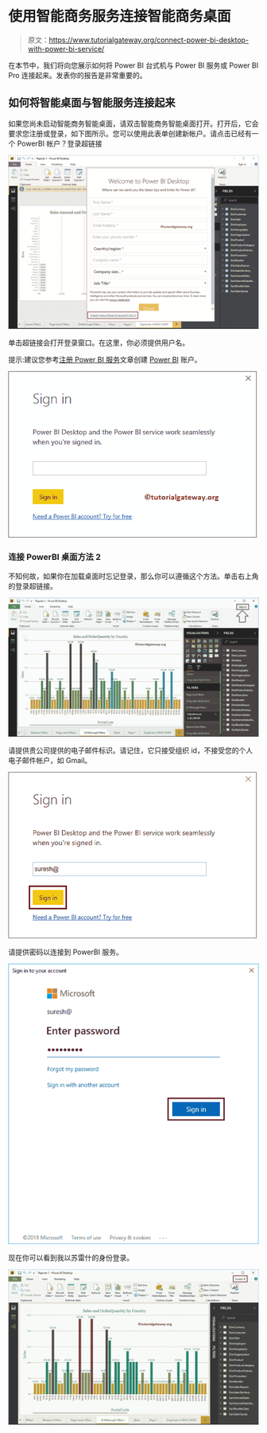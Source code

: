 # 使用智能商务服务连接智能商务桌面

> 原文：<https://www.tutorialgateway.org/connect-power-bi-desktop-with-power-bi-service/>

在本节中，我们将向您展示如何将 Power BI 台式机与 Power BI 服务或 Power BI Pro 连接起来。发表你的报告是非常重要的。

## 如何将智能桌面与智能服务连接起来

如果您尚未启动智能商务智能桌面，请双击智能商务智能桌面打开。打开后，它会要求您注册或登录，如下图所示。您可以使用此表单创建新帐户。请点击已经有一个 PowerBI 帐户？登录超链接

![Connect Power BI Desktop with Power BI Service 1](img/682a17ef5aaf586b8f81bc09ffbcc7cd.png)

单击超链接会打开登录窗口。在这里，你必须提供用户名。

提示:建议您参考[注册 Power BI 服务](https://www.tutorialgateway.org/register-to-power-bi-service/)文章创建 [Power BI](https://www.tutorialgateway.org/power-bi-tutorial/) 账户。

![Connect Power BI Desktop with Power BI Service 2](img/aa5767c2e32d0a76205ad65e63f7f330.png)

### 连接 PowerBI 桌面方法 2

不知何故，如果你在加载桌面时忘记登录，那么你可以遵循这个方法。单击右上角的登录超链接。

![Connect Power BI Desktop with Power BI Service 3](img/4458262e6e18e8e195ed9912fc37c83a.png)

请提供贵公司提供的电子邮件标识。请记住，它只接受组织 id，不接受您的个人电子邮件帐户，如 Gmail。

![Connect Power BI Desktop with Power BI Service 4](img/e598196503a3c2c9bd6c0a4e1891130f.png)

请提供密码以连接到 PowerBI 服务。

![Connect Power BI Desktop with Power BI Service 5](img/30e4175d05cb966190b3cb3b9fa7e24e.png)

现在你可以看到我以苏雷什的身份登录。

![Connect Power BI Desktop with Power BI Service 6](img/e1311a5c9941775f123bda816d51d47d.png)